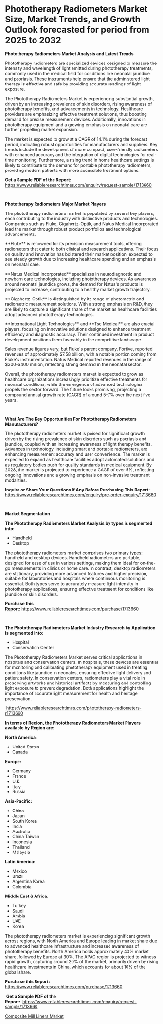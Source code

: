 <p><h1>Phototherapy Radiometers Market Size, Market Trends, and Growth Outlook forecasted for period from 2025 to 2032</h1></p><p><strong>Phototherapy Radiometers Market Analysis and Latest Trends</strong></p>
<p><p>Phototherapy radiometers are specialized devices designed to measure the intensity and wavelength of light emitted during phototherapy treatments, commonly used in the medical field for conditions like neonatal jaundice and psoriasis. These instruments help ensure that the administered light therapy is effective and safe by providing accurate readings of light exposure.</p><p>The Phototherapy Radiometers Market is experiencing substantial growth, driven by an increasing prevalence of skin disorders, rising awareness of phototherapy benefits, and advancements in technology. Healthcare providers are emphasizing effective treatment solutions, thus boosting demand for precise measurement devices. Additionally, innovations in phototherapy equipment and a growing emphasis on neonatal care are further propelling market expansion.</p><p>The market is expected to grow at a CAGR of 14.1% during the forecast period, indicating robust opportunities for manufacturers and suppliers. Key trends include the development of more compact, user-friendly radiometers with enhanced accuracy and the integration of digital technologies for real-time monitoring. Furthermore, a rising trend in home healthcare settings is likely to contribute to the demand for portable phototherapy radiometers, providing modern patients with more accessible treatment options.</p></p>
<p><strong>Get a Sample PDF of the Report:&nbsp;</strong> <a href="https://www.reliableresearchtimes.com/enquiry/request-sample/1713660?utm_campaign=2740&utm_medium=2&utm_source=Github&utm_content=ia&utm_term=28032025&utm_id=phototherapy-radiometers">https://www.reliableresearchtimes.com/enquiry/request-sample/1713660</a></p>
<p>&nbsp;</p>
<p><strong>Phototherapy Radiometers Major Market Players</strong></p>
<p><p>The phototherapy radiometers market is populated by several key players, each contributing to the industry with distinctive products and technologies. Companies such as Fluke, Gigahertz-Optik, and Natus Medical Incorporated lead the market through robust product portfolios and technological advancements. </p><p>**Fluke** is renowned for its precision measurement tools, offering radiometers that cater to both clinical and research applications. Their focus on quality and innovation has bolstered their market position, expected to see steady growth due to increasing healthcare spending and an emphasis on neonatal care.</p><p>**Natus Medical Incorporated** specializes in neurodiagnostic and newborn care technologies, including phototherapy devices. As awareness around neonatal jaundice grows, the demand for Natus's products is projected to increase, contributing to a healthy market growth trajectory.</p><p>**Gigahertz-Optik** is distinguished by its range of photometric and radiometric measurement solutions. With a strong emphasis on R&D, they are likely to capture a significant share of the market as healthcare facilities adopt advanced phototherapy technologies.</p><p>**International Light Technologies** and **Tse Medical** are also crucial players, focusing on innovative solutions designed to enhance treatment efficiency and diagnostic accuracy. Their continued investment in product development positions them favorably in the competitive landscape.</p><p>Sales revenue figures vary, but Fluke's parent company, Fortive, reported revenues of approximately $7.58 billion, with a notable portion coming from Fluke's instrumentation. Natus Medical reported revenues in the range of $300-$400 million, reflecting strong demand in the neonatal sector.</p><p>Overall, the phototherapy radiometers market is expected to grow as healthcare organizations increasingly prioritize effective treatments for neonatal conditions, while the emergence of advanced technologies propels the sector forward. The future looks promising, projecting a compound annual growth rate (CAGR) of around 5-7% over the next five years.</p></p>
<p>&nbsp;</p>
<p><strong>What Are The Key Opportunities For Phototherapy Radiometers Manufacturers?</strong></p>
<p><p>The phototherapy radiometers market is poised for significant growth, driven by the rising prevalence of skin disorders such as psoriasis and jaundice, coupled with an increasing awareness of light therapy benefits. Advances in technology, including smart and portable radiometers, are enhancing measurement accuracy and user convenience. The market is expected to expand as healthcare facilities adopt automated solutions and as regulatory bodies push for quality standards in medical equipment. By 2028, the market is projected to experience a CAGR of over 5%, reflecting ongoing innovations and a growing emphasis on non-invasive treatment modalities.</p></p>
<p><strong>Inquire or Share Your Questions If Any Before Purchasing This Report:</strong> <a href="https://www.reliableresearchtimes.com/enquiry/pre-order-enquiry/1713660?utm_campaign=2740&utm_medium=2&utm_source=Github&utm_content=ia&utm_term=28032025&utm_id=phototherapy-radiometers">https://www.reliableresearchtimes.com/enquiry/pre-order-enquiry/1713660</a></p>
<p>&nbsp;</p>
<p><strong>Market Segmentation</strong></p>
<p><strong>The Phototherapy Radiometers Market Analysis by types is segmented into:</strong></p>
<p><ul><li>Handheld</li><li>Desktop</li></ul></p>
<p><p>The phototherapy radiometers market comprises two primary types: handheld and desktop devices. Handheld radiometers are portable, designed for ease of use in various settings, making them ideal for on-the-go measurements in clinics or home care. In contrast, desktop radiometers are stationary, providing more advanced features and higher precision, suitable for laboratories and hospitals where continuous monitoring is essential. Both types serve to accurately measure light intensity in phototherapy applications, ensuring effective treatment for conditions like jaundice or skin disorders.</p></p>
<p><strong>Purchase this Report:&nbsp;</strong><a href="https://www.reliableresearchtimes.com/purchase/1713660?utm_campaign=2740&utm_medium=2&utm_source=Github&utm_content=ia&utm_term=28032025&utm_id=phototherapy-radiometers">https://www.reliableresearchtimes.com/purchase/1713660</a></p>
<p>&nbsp;</p>
<p><strong>The Phototherapy Radiometers Market Industry Research by Application is segmented into:</strong></p>
<p><ul><li>Hospital</li><li>Conservation Center</li></ul></p>
<p><p>The Phototherapy Radiometers Market serves critical applications in hospitals and conservation centers. In hospitals, these devices are essential for monitoring and calibrating phototherapy equipment used in treating conditions like jaundice in neonates, ensuring effective light delivery and patient safety. In conservation centers, radiometers play a vital role in preserving artworks and historical artifacts by measuring and controlling light exposure to prevent degradation. Both applications highlight the importance of accurate light measurement for health and heritage preservation.</p></p>
<p><a href="https://www.reliableresearchtimes.com/phototherapy-radiometers-r1713660?utm_campaign=2740&utm_medium=2&utm_source=Github&utm_content=ia&utm_term=28032025&utm_id=phototherapy-radiometers">&nbsp;https://www.reliableresearchtimes.com/phototherapy-radiometers-r1713660</a></p>
<p><strong>In terms of Region, the Phototherapy Radiometers Market Players available by Region are:</strong></p>
<p>
    <p> <strong> North America: </strong>
        <ul>
            <li>United States</li>
            <li>Canada</li>
        </ul>
        </p> 
    <p> <strong> Europe: </strong>
        <ul>
            <li>Germany</li>
            <li>France</li>
            <li>U.K.</li>
            <li>Italy</li>
            <li>Russia</li>
        </ul>
        </p> 
    <p> <strong> Asia-Pacific: </strong>
        <ul>
            <li>China</li>
            <li>Japan</li>
            <li>South Korea</li>
            <li>India</li>
            <li>Australia</li>
            <li>China Taiwan</li>
            <li>Indonesia</li>
            <li>Thailand</li>
            <li>Malaysia</li>
        </ul>
        </p> 
    <p> <strong> Latin America: </strong>
        <ul>
            <li>Mexico</li>
            <li>Brazil</li>
            <li>Argentina Korea</li>
            <li>Colombia</li>
        </ul>
        </p> 
    <p> <strong> Middle East & Africa: </strong>
        <ul>
            <li>Turkey</li>
            <li>Saudi</li>
            <li>Arabia</li>
            <li>UAE</li>
            <li>Korea</li>
        </ul>
    </p>
    </p>
<p><p>The phototherapy radiometers market is experiencing significant growth across regions, with North America and Europe leading in market share due to advanced healthcare infrastructure and increased awareness of phototherapy benefits. North America holds approximately 40% market share, followed by Europe at 30%. The APAC region is projected to witness rapid growth, capturing around 20% of the market, primarily driven by rising healthcare investments in China, which accounts for about 10% of the global share.</p></p>
<p><strong>Purchase this Report: </strong><a href="https://www.reliableresearchtimes.com/purchase/1713660?utm_campaign=2740&utm_medium=2&utm_source=Github&utm_content=ia&utm_term=28032025&utm_id=phototherapy-radiometers">https://www.reliableresearchtimes.com/purchase/1713660</a></p>
<p>&nbsp;<strong>Get a Sample PDF of the Report:&nbsp;&nbsp;</strong><a href="https://www.reliableresearchtimes.com/enquiry/request-sample/1713660?utm_campaign=2740&utm_medium=2&utm_source=Github&utm_content=ia&utm_term=28032025&utm_id=phototherapy-radiometers">https://www.reliableresearchtimes.com/enquiry/request-sample/1713660</a></p>
<p><strong></strong></p>
<p><p><a href="https://github.com/djembashote/Market-Research-Report-List-1/blob/main/composite-mill-liners-market.md?utm_campaign=2740&utm_medium=2&utm_source=Github&utm_content=ia&utm_term=28032025&utm_id=phototherapy-radiometers">Composite Mill Liners Market</a></p></p>